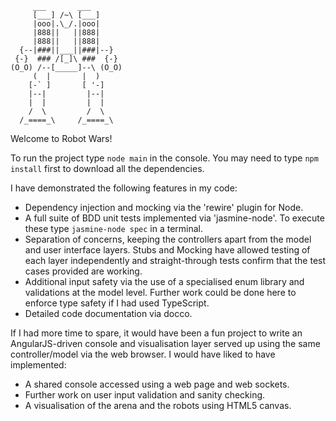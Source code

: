 		 ___       ___
		 [___] /~\ [___]
		 |ooo|.\_/.|ooo|
		 |888||   ||888|
		 |888||   ||888| 
	  {--|###||___||###|--}
	 {-}  ### /[_]\ ###  {-}
	(O_O) /--[_____]--\ (O_O)
		 (  |       |  )
		[-` ]       [ '-]
		|--|         |--|
		|  |         |  |
	    /  \         /  \
	  /_====_\     /_====_\

Welcome to Robot Wars!

To run the project type 
	`node main` 
in the console. You may need to type 
	`npm install`
first to download all the dependencies.

I have demonstrated the following features in my code:

* Dependency injection and mocking via the 'rewire' plugin for Node.
* A full suite of BDD unit tests implemented via 'jasmine-node'. To execute these type `jasmine-node spec` in a terminal.
* Separation of concerns, keeping the controllers apart from the model and user interface layers. Stubs and Mocking have allowed testing of each layer independently and straight-through tests confirm that the test cases provided are working.
* Additional input safety via the use of a specialised enum library and validations at the model level. Further work could be done here to enforce type safety if I had used TypeScript.
* Detailed code documentation via docco.

If I had more time to spare, it would have been a fun project to write an AngularJS-driven console and visualisation layer served up using the same controller/model via the web browser. I would have liked to have implemented:

* A shared console accessed using a web page and web sockets.
* Further work on user input validation and sanity checking.
* A visualisation of the arena and the robots using HTML5 canvas.
